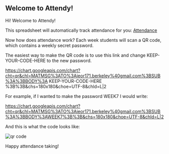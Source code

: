 ## Welcome to Attendy!

Hi! Welcome to Attendy!

This spreadsheet will automatically track attendance for you: <a href='https://docs.google.com/spreadsheets/d/11_kqC3xLnkT3evQBfSx_L7TmtgzeszhXTkMx8hyZRxg/edit?usp=sharing'>Attendance</a><br>

Now how does attendance work?
Each week students will scan a QR code, which contains a weekly secret password.

The easiest way to make the QR code is to use this link and change KEEP-YOUR-CODE-HERE to the new password.

https://chart.googleapis.com/chart?cht=qr&chl=MATMSG%3ATO%3Aieor171.berkeley%40gmail.com%3BSUB%3A%3BBODY%3A KEEP-YOUR-CODE-HERE %3B%3B&chs=180x180&choe=UTF-8&chld=L|2

For example, if I wanted to make the password WEEK7 I would write:

https://chart.googleapis.com/chart?cht=qr&chl=MATMSG%3ATO%3Aieor171.berkeley%40gmail.com%3BSUB%3A%3BBODY%3AWEEK7%3B%3B&chs=180x180&choe=UTF-8&chld=L|2

And this is what the code looks like: 

<img src="https://chart.googleapis.com/chart?cht=qr&chl=MATMSG%3ATO%3Aieor171.berkeley%40gmail.com%3BSUB%3A%3BBODY%3AWEEK7%3B%3B&chs=180x180&choe=UTF-8&chld=L|2" 
rel='nofollow' alt='qr code' align="middle"><a href='http://www.qrcode-generator.de' border='0' style='cursor:default'  rel='nofollow'></a>

Happy attendance taking!
